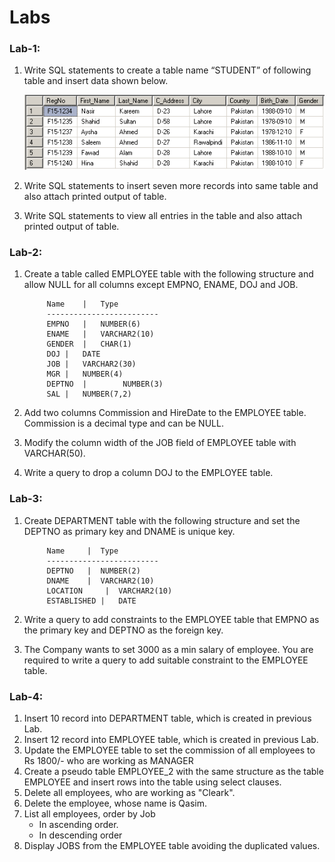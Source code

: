# Labs
### Lab-1:
1. Write SQL statements to create a table name “STUDENT” of following table and insert data shown below.
   
      ![img.png](../resources/img.png)
2. Write SQL statements to insert seven more records into same table and also attach printed output of table.
3. Write SQL statements to view all entries in the table and also attach printed output of table.
### Lab-2:
1. Create a table called EMPLOYEE table with the following structure and allow NULL for all columns except EMPNO, ENAME, DOJ and JOB.

            Name 	|	Type
            -------------------------
            EMPNO 	|	NUMBER(6)
            ENAME	|	VARCHAR2(10)
            GENDER	|	CHAR(1)
            DOJ	|	DATE
            JOB	|	VARCHAR2(30)
            MGR	|	NUMBER(4)
            DEPTNO 	|        NUMBER(3)
            SAL	|	NUMBER(7,2)
2. Add two columns Commission and HireDate to the EMPLOYEE table. Commission is a decimal type and can be NULL.
3. Modify the column width of the JOB field of EMPLOYEE table with VARCHAR(50).
4. Write a query to drop a column DOJ to the EMPLOYEE table.
### Lab-3:
1. Create DEPARTMENT table with the following structure and set the DEPTNO as primary key and DNAME is unique key.

            Name	 |	Type
            -------------------------
            DEPTNO	 |	NUMBER(2)
            DNAME	 |	VARCHAR2(10)
            LOCATION	 |	VARCHAR2(10)
            ESTABLISHED |	DATE
2. Write a query to add constraints to the EMPLOYEE table that EMPNO as the primary key and DEPTNO as the foreign key.
3. The Company wants to set 3000 as a min salary of employee. You are required to write a query to add suitable constraint to the EMPLOYEE table.

### Lab-4:
1. Insert 10 record into DEPARTMENT table, which is created in previous Lab.
2. Insert 12 record into EMPLOYEE table, which is created in previous Lab.
3. Update the EMPLOYEE table to set the commission of all employees to Rs 1800/- who are working as MANAGER
4. Create a pseudo table EMPLOYEE_2 with the same structure as the table EMPLOYEE and insert rows into the table using select clauses.
5. Delete all employees, who are working as "Cleark".
6. Delete the employee, whose name is Qasim.
7. List all employees, order by Job
   - In ascending order.
   - In descending order
8. Display JOBS from the EMPLOYEE table avoiding the duplicated values.

